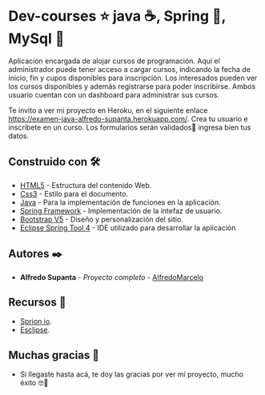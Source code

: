 # Dev-courses ⭐ java ☕, Spring 🍃, MySql 🐬

Aplicación encargada de alojar cursos de programación. Aquí el administrador puede tener acceso a cargar cursos,
indicando la fecha de inicio, fin y cupos disponibles para inscripción. Los interesados pueden ver los cursos disponibles y además
registrarse para poder inscribirse. Ambos usuario cuentan con un dashboard para administrar sus cursos.

Te invito a ver mi proyecto en Heroku, en el siguiente enlace https://examen-java-alfredo-supanta.herokuapp.com/. Crea tu usuario e
inscribete en un curso. Los formularios serán validados👀 ingresa bien tus datos.


## Construido con 🛠️

* [HTML5](https://developer.mozilla.org/es/docs/Web/HTML) - Estructura del contenido Web.
* [Css3](https://developer.mozilla.org/es/docs/Web/CSS) - Estilo para el documento.
* [Java](https://www.javascript.com/) - Para la implementación de funciones en la aplicación.
* [Spring Framework](https://es.reactjs.org/) - Implementación de la intefaz de usuario. 
* [Bootstrap V5](https://getbootstrap.com/) - Diseño y personalización del sitio.
* [Eclipse Spring Tool 4](https://spring.io/tools) - IDE utilizado para desarrollar la aplicación


## Autores ✒️

* **Alfredo Supanta** - *Proyecto completo* - [AlfredoMarcelo](https://github.com/alfredomarcelo)

## Recursos 🧰
* [Sprion io](https://spring.io/).
* [Esclipse](https://www.eclipse.org/).


## Muchas gracias 🎁 

* Si llegaste hasta acá, te doy las gracias por ver mi proyecto, mucho éxito 🤓📢

